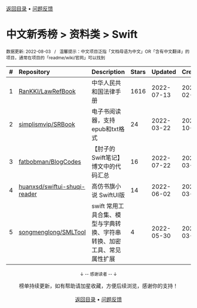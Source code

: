 <a href="https://github.com/GrowingGit/GitHub-Chinese-Top-Charts#github中文排行榜">返回目录</a> • <a href="/content/docs/feedback.md">问题反馈</a>

# 中文新秀榜 > 资料类 > Swift
<sub>数据更新: 2022-08-03&nbsp;&nbsp;&nbsp;/&nbsp;&nbsp;&nbsp;温馨提示：中文项目泛指「文档母语为中文」OR「含有中文翻译」的项目，通常在项目的「readme/wiki/官网」可以找到</sub>

|#|Repository|Description|Stars|Updated|Created|
|:-|:-|:-|:-|:-|:-|
|1|[RanKKI/LawRefBook](https://github.com/RanKKI/LawRefBook)|中华人民共和国法律手册|1616|2022-07-13|2022-02-25|
|2|[simplismvip/SRBook](https://github.com/simplismvip/SRBook)|电子书阅读器，支持epub和txt格式|24|2022-03-22|2021-10-19|
|3|[fatbobman/BlogCodes](https://github.com/fatbobman/BlogCodes)|【肘子的Swift笔记】博文中的代码汇总|16|2022-07-22|2022-03-31|
|4|[huanxsd/swiftui-shuqi-reader](https://github.com/huanxsd/swiftui-shuqi-reader)|高仿书旗小说 SwiftUI版|14|2022-06-02|2022-03-29|
|5|[songmenglong/SMLTool](https://github.com/songmenglong/SMLTool)|swift 常用工具合集、模型与字典转换、字符串转换、加密工具、常见属性扩展|4|2022-05-30|2022-03-18|

<div align="center">
    <p><sub>↓ -- 感谢读者 -- ↓</sub></p>
    榜单持续更新，如有帮助请加星收藏，方便后续浏览，感谢你的支持！
</div>

<br/>

<div align="center"><a href="https://github.com/GrowingGit/GitHub-Chinese-Top-Charts#github中文排行榜">返回目录</a> • <a href="/content/docs/feedback.md">问题反馈</a></div>

